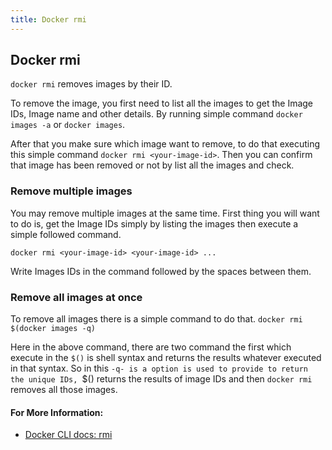 ```yaml
---
title: Docker rmi
---
```


## Docker rmi

`docker rmi` removes images by their ID.  

To remove the image, you first need to list all the images to get the Image IDs, Image name and other details. By running simple command `docker images -a` or `docker images`.

After that you make sure which image want to remove, to do that executing this simple command `docker rmi <your-image-id>`. Then you can confirm that image has been removed or not by list all the images and check.

### Remove multiple images

You may remove multiple images at the same time. First thing you will want to do is, get the Image IDs simply by listing the images then execute a simple followed command.

`docker rmi <your-image-id> <your-image-id> ...`

Write Images IDs in the command followed by the spaces between them.

### Remove all images at once

To remove all images there is a simple command to do that. `docker rmi $(docker images -q)`

Here in the above command, there are two command the first which execute in the `$()` is shell syntax and returns the results whatever executed in that syntax. So in this `-q- is a option is used to provide to return the unique IDs, `$() returns the results of image IDs and then `docker rmi` removes all those images.

#### For More Information:
- [Docker CLI docs: rmi](https://docs.docker.com/engine/reference/commandline/rm/)
